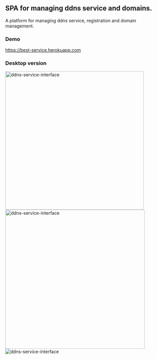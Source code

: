 ## SPA for managing ddns service and domains.  
A platform for managing ddns service, registration and domain management.  

### Demo
https://best-service.herokuapp.com  

### Desktop version

<img src="https://lh3.googleusercontent.com/Hp7fN5wYfiEpHk7YNbCTPHTR5mtbkn28YDHA3ktDSqjfBJlPL_8yw99flyWl-0ilzCw-ANf4UVqrRDVT_658UWSBbqzOgd8IEhMRoJ-enohcQ7st5itLV7xd5frrkp6ttLYIzll0Hayu1xwM8RaFMB_K0aH6_EMRfiaprIRdhIDcla-vPUySD3Upge4d8iRwSbWhL1K0RWsLCJYbQiqi64ASK9eDvaHZApsj01fvxfdgRiyfEQJYd1tucVQ04B-pqLVVf3u9ybYdQyT0jvutMgafJ_qeckBMHSgiIuHi2l9LnmWRBxbj7kuAidGYKhgH24NW9Zct-NZ436d9_OWviLavpI7km03rpwLTz_kfnMdjQaVTfK-o-TMa1MGzE4pgYeg9UtmErY7vTDa7BNNAT8orF6qoFgdtCx49PMOyksiVSruN7J5cujAfNLYXGbF4VbDVyF2b_kmipu6pkMm8QRRsmZ1OzlbdlnWnTP5OQMAE6FXQcu0Gbtis096OeFXqXie0lKa1zO9eY38sPR3C8K94vnQV3WtFlTqdGSVNnmBzNySrWfvIWQoC2ks9X4nuN97e4nTkdsv5JkuQQB5D0WqqioKc4FtXiUDwbzYn0a-W6EyZFBjFT-Cl-JRp5zDUBY4g2wBr4uofAOfcn7nebnEG6Aj_tw=w2271-h1575-no" alt="ddns-service-interface"  width="436.5px" /><img src="https://lh3.googleusercontent.com/iYBGuHuCeyQ-cXf-EOVM8OKiX34kSjddIPHMkkYbfGz-zKmo3Bk1jnEQPnJ2oJyKXUh5udO7qO2bQfQKVjs6ZLbg0VeHQdy1fFQidvB5IA-Ixz1nAKiB6cVoujvgygB31xJHeMygXqdaB3enK06eN-KIKcF27UU2VQxlwS0F4IBo6T3fcEqlbt0Bg_cP-Zd_6nd2nZguBbioPwOLFM-7DkDS6TAcEz1WY-E6z1TEyaAUnKmok05DFbZf31tIjGXDrAjMn06j4mDDO_rIbNj3k9_P--Vhl2W8kIBVQX2iiy_ZjBoaeQlrceB9oaT5Su3ca4YK-etCKVx15iPv6unU4bPH-M3-5cUklEtwfY9WoScg3rBexzWA17_DlueOFRHenaY45ku7JsdE7nQw1FpPVeFmj0YIqxeLYRT8MUPcQosDiKBheaMQhKaY2vC3TQk_HOtRaNJrI8-1-Ull0VUByOBttC9bpyjMKG6aaS_fosfiZil-JavpU_W4a3-5Gaxs9FLEv-aPpV3YGbx-5WiGKdbQ7ZjniD4r7RBx-2vAjwizbBKKj7jPUHfNAwDrwvlvrX3kQZO8a6LjdzFlR5x8NqqIrFsPDpepBacPpAS1PmdjGa9YI36lr5crt5EP2Hg837l0nrXF9zYoa50a1lbNaqsHvXZXSw=w2341-h1605-no" alt="ddns-service-interface"  width="440px"/>
<img src="https://lh3.googleusercontent.com/F79D08-lFkBpwWTReHb3ALf_YMXbazyANpwAOX4RLzZ5_qhTMscQQP4q-iDISUFwxRVVUvYHVxJpwP4Mnk_4lUeXyu9es5TI8sjhIBmwJf34ThTnxHh7qkfch3uvxq7FdDfDKMd7nlJXgh72YWjpLDKyAN04Yh2skq1o-gPmH7zEOJkqM7uAXDWa0REFaCQHNuZDhz_WNfC0qtTWFyrtK5hqgbFxVCBna2eczfjw_T85N0vsFrc7obZa0bMGaL786wlXdBnihT_KI__NgdiDJXJM2dBjndBGSMFfwb916qoHv1YPojjF6Sm0K-MaS_3c6EG34vdCbw8fAlOQWHZyXZXZcNqidoFfO8foFe7uZc3fQADjhn6tK5qWakDeLgRR_lPEr5owc2vBKAN0uEv6U4GUsac_VkwHFr-HsZshaGRCaEHUpn3o8AtoNNKph1orT0h90iwWQMtBZV2yGUp8U0HyWRM_A4Rxk_rqQxfHwNDYUksRrzxS6KvM41BfcciHvNAkhzXRCS71a0t3wFJsqAbvKjgB4EvJnNm5BLquALZg5F-HblNcOLVmqxgzBsPkrknPzAwwpt63ahLZouZZoPlxb795r9YfLb8pgFVkJh-FiQyI23n4knzk0SAFrV_6YSTzPeQOck7jX2NcceofIi7XG32zMdA=w2519-h1259-no" alt="ddns-service-interface"  />
